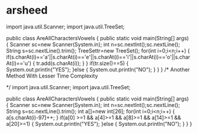 # arsheed
import java.util.Scanner;
import java.util.TreeSet;


public class AreAllCharactersVowels {
public static void main(String[] args) {
	Scanner sc=new Scanner(System.in);
	int n=sc.nextInt();sc.nextLine();
	String s=sc.nextLine().trim();
	TreeSet<Character>tr=new TreeSet();
	for(int i=0;i<n;i++) {
		if(s.charAt(i)=='a'||s.charAt(i)=='e'||s.charAt(i)=='i'||s.charAt(i)=='o'||s.charAt(i)=='u') {
			tr.add(s.charAt(i));
		}
	}
	if(tr.size()==5) {
		System.out.println("YES");
	}else {
	System.out.println("NO");
	}
}
}
/*
Another Method With Lesser Time Complexity

*/
import java.util.Scanner;
import java.util.TreeSet;


public class AreAllCharactersVowels {
public static void main(String[] args) {
	Scanner sc=new Scanner(System.in);
	int n=sc.nextInt();sc.nextLine();
	String s=sc.nextLine().trim();
	int a[]=new int[26];
	for(int i=0;i<n;i++) {
		a[s.charAt(i)-97]++;
	}
	if(a[0] >=1 && a[4]>=1 && a[8]>=1 && a[14]>=1 && a[20]>=1) {
		System.out.println("YES");
	}else {
		System.out.println("NO");
	}
}
}

